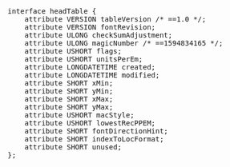 <pre class='idl'>
interface headTable {
	attribute VERSION tableVersion /* ==1.0 */;
	attribute VERSION fontRevision;
	attribute ULONG checkSumAdjustment;
	attribute ULONG magicNumber /* ==1594834165 */;
	attribute USHORT flags;
	attribute USHORT unitsPerEm;
	attribute LONGDATETIME created;
	attribute LONGDATETIME modified;
	attribute SHORT xMin;
	attribute SHORT yMin;
	attribute SHORT xMax;
	attribute SHORT yMax;
	attribute USHORT macStyle;
	attribute USHORT lowestRecPPEM;
	attribute SHORT fontDirectionHint;
	attribute SHORT indexToLocFormat;
	attribute SHORT unused;
};
</pre>
